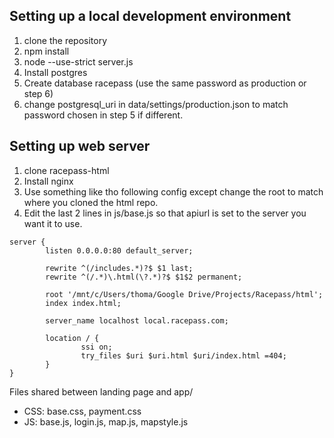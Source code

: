 ## Setting up a local development environment
1. clone the repository
2. npm install
3. node --use-strict server.js
4. Install postgres
5. Create database racepass (use the same password as production or step 6)
6. change postgresql_uri in data/settings/production.json to match password chosen in step 5 if different.

## Setting up web server
1. clone racepass-html
2. Install nginx
3. Use something like tho following config except change the root to match where you cloned the html repo.
4. Edit the last 2 lines in js/base.js so that apiurl is set to the server you want it to use.

```
server {
        listen 0.0.0.0:80 default_server;

        rewrite ^(/includes.*)?$ $1 last;
        rewrite ^(/.*)\.html(\?.*)?$ $1$2 permanent;

        root '/mnt/c/Users/thoma/Google Drive/Projects/Racepass/html';
        index index.html;

        server_name localhost local.racepass.com;

        location / {
                ssi on;
                try_files $uri $uri.html $uri/index.html =404;
        }
}
```

Files shared between landing page and app/
 * CSS: base.css, payment.css
 * JS: base.js, login.js, map.js, mapstyle.js